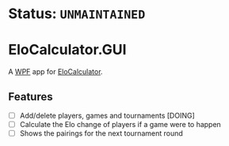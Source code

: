 # Status: `UNMAINTAINED`

# EloCalculator.GUI

A [WPF](https://en.wikipedia.org/wiki/Windows_Presentation_Foundation) app for [EloCalculator](https://github.com/asdia0/EloCalculator).

## Features
- [ ] Add/delete players, games and tournaments [DOING]
- [ ] Calculate the Elo change of players if a game were to happen
- [ ] Shows the pairings for the next tournament round
